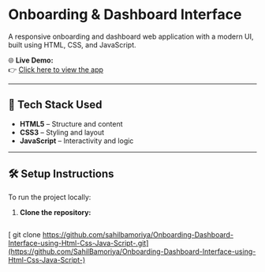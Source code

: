 # Onboarding & Dashboard Interface

A responsive onboarding and dashboard web application with a modern UI, built using HTML, CSS, and JavaScript.

🌐 **Live Demo:**  
👉 [Click here to view the app](https://sahilbamoriya.github.io/Onboarding-Dashboard-Interface-using-Html-Css-Java-Script-/)

---

## 🚀 Tech Stack Used

- **HTML5** – Structure and content
- **CSS3** – Styling and layout
- **JavaScript** – Interactivity and logic

---

## 🛠️ Setup Instructions

To run the project locally:

1. **Clone the repository:**
   ```bash
  [ git clone https://github.com/sahilbamoriya/Onboarding-Dashboard-Interface-using-Html-Css-Java-Script-.git](https://github.com/SahilBamoriya/Onboarding-Dashboard-Interface-using-Html-Css-Java-Script-)
   

